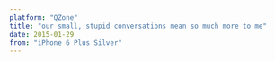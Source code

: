 ```yaml
---
platform: "QZone"
title: "our small, stupid conversations mean so much more to me"
date: 2015-01-29
from: "iPhone 6 Plus Silver"
---
```

